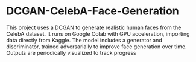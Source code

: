 # DCGAN-CelebA-Face-Generation
This project uses a DCGAN to generate realistic human faces from the CelebA dataset. It runs on Google Colab with GPU acceleration, importing data directly from Kaggle. The model includes a generator and discriminator, trained adversarially to improve face generation over time. Outputs are periodically visualized to track progress
